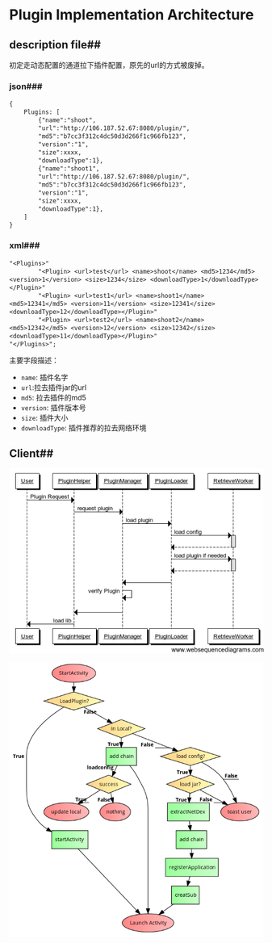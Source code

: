 Plugin Implementation Architecture
====================


## description file##

初定走动态配置的通道拉下插件配置，原先的url的方式被废掉。

### json###



	{
        Plugins: [
			{"name":"shoot",
			"url":"http://106.187.52.67:8080/plugin/",
			"md5":"b7cc3f312c4dc50d3d266f1c966fb123",
			"version":"1",
	        "size":xxxx,
			"downloadType":1},
			{"name":"shoot1",
			"url":"http://106.187.52.67:8080/plugin/",
			"md5":"b7cc3f312c4dc50d3d266f1c966fb123",
			"version":"1",
	        "size":xxxx,
			"downloadType":1},
		]
	}


### xml###



	"<Plugins>"
			"<Plugin> <url>test</url> <name>shoot</name> <md5>1234</md5> <version>1</version> <size>1234</size> <downloadType>1</downloadType></Plugin>"
			"<Plugin> <url>test1</url> <name>shoot1</name> <md5>12341</md5> <version>11</version> <size>12341</size> <downloadType>12</downloadType></Plugin>"
 			"<Plugin> <url>test2</url> <name>shoot2</name> <md5>12342</md5> <version>12</version> <size>12342</size> <downloadType>11</downloadType></Plugin>"
	"</Plugins>";



主要字段描述：

* `name`: 插件名字
* `url`:拉去插件jar的url
* `md5`: 拉去插件的md5
* `version`: 插件版本号
* `size`: 插件大小
* `downloadType`: 插件推荐的拉去网络环境


## Client##
	
![load plugin sequence](https://raw.githubusercontent.com/simpleton/android_misc/master/doc/sequence_chat.png)

![Start Plugin Activity](https://raw.githubusercontent.com/simpleton/android_misc/master/doc/hwouoQ.png)
